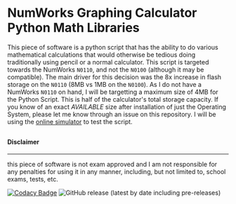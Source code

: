 # NumWorks Graphing Calculator Python Math Libraries
This piece of software is a python script that has the ability to do various mathematical calculations that would otherwise be tedious doing traditionally using pencil or a normal calculator. This script is targeted towards the NumWorks ```N0110```, and not the ```N0100``` (although it may be compatible). The main driver for this decision was the 8x increase in flash storage on the ```N0110``` (8MB vs 1MB on the ```N0100```). As I do not have a NumWorks ```N0110``` on hand, I will be targetting a maximum size of 4MB for the Python Script. This is half of the calculator's total storage capacity. If you know of an exact *AVAILABLE* size after installation of just the Operating System, please let me know through an issue on this repository. I will be using the [online simulator](https://www.numworks.com/simulator/) to test the script.
##
###
#### Disclaimer
---
this piece of software is not exam approved and I am not responsible for any penalties for using it in any manner, including, but not limited to, school exams, tests, etc.

[![Codacy Badge](https://app.codacy.com/project/badge/Grade/4f4ec6c263e645589607cea94aebeeff)](https://www.codacy.com/manual/one-and-only/numworks-math-libs?utm_source=github.com&amp;utm_medium=referral&amp;utm_content=one-and-only/numworks-math-libs&amp;utm_campaign=Badge_Grade)
![GitHub release (latest by date including pre-releases)](https://img.shields.io/github/v/release/one-and-only/numworks-math-libs?color=yellow&include_prereleases&label=latest)
